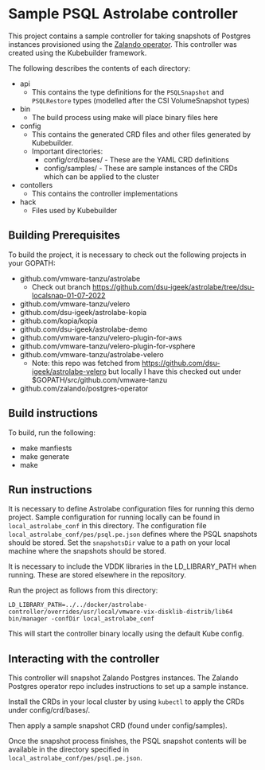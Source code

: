 # Sample PSQL Astrolabe controller

This project contains a sample controller for taking snapshots of Postgres instances provisioned using the [Zalando operator](https://github.com/zalando/postgres-operator). This controller was created using the Kubebuilder framework.

The following describes the contents of each directory:

- api
  - This contains the type definitions for the `PSQLSnapshot` and `PSQLRestore` types (modelled after the CSI VolumeSnapshot types)
- bin
  - The build process using make will place binary files here
- config
  - This contains the generated CRD files and other files generated by Kubebuilder.
  - Important directories:
    - config/crd/bases/ - These are the YAML CRD definitions
    - config/samples/ - These are sample instances of the CRDs which can be applied to the cluster
- contollers
  - This contains the controller implementations
- hack
  - Files used by Kubebuilder


## Building Prerequisites

To build the project, it is necessary to check out the following projects in your GOPATH:

- github.com/vmware-tanzu/astrolabe
  - Check out branch https://github.com/dsu-igeek/astrolabe/tree/dsu-localsnap-01-07-2022
- github.com/vmware-tanzu/velero
- github.com/dsu-igeek/astrolabe-kopia
- github.com/kopia/kopia
- github.com/dsu-igeek/astrolabe-demo
- github.com/vmware-tanzu/velero-plugin-for-aws
- github.com/vmware-tanzu/velero-plugin-for-vsphere
- github.com/vmware-tanzu/astrolabe-velero
  - Note: this repo was fetched from https://github.com/dsu-igeek/astrolabe-velero but locally I have this checked out under $GOPATH/src/github.com/vmware-tanzu
- github.com/zalando/postgres-operator

## Build instructions

To build, run the following:

- make manfiests
- make generate
- make

## Run instructions

It is necessary to define Astrolabe configuration files for running this demo project.
Sample configuration for running locally can be found in `local_astrolabe_conf` in this directory.
The configuration file `local_astrolabe_conf/pes/psql.pe.json` defines where the PSQL snapshots should be stored.
Set the `snapshotsDir` value to a path on your local machine where the snapshots should be stored.

It is necessary to include the VDDK libraries in the LD_LIBRARY_PATH when running.
These are stored elsewhere in the repository.

Run the project as follows from this directory:

```
LD_LIBRARY_PATH=../../docker/astrolabe-controller/overrides/usr/local/vmware-vix-disklib-distrib/lib64 bin/manager -confDir local_astrolabe_conf
```

This will start the controller binary locally using the default Kube config.

## Interacting with the controller

This controller will snapshot Zalando Postgres instances. The Zalando Postgres operator repo includes instructions to set up a sample instance.

Install the CRDs in your local cluster by using `kubectl` to apply the CRDs under config/crd/bases/.

Then apply a sample snapshot CRD (found under config/samples).

Once the snapshot process finishes, the PSQL snapshot contents will be available in the directory specified in `local_astrolabe_conf/pes/psql.pe.json`.

